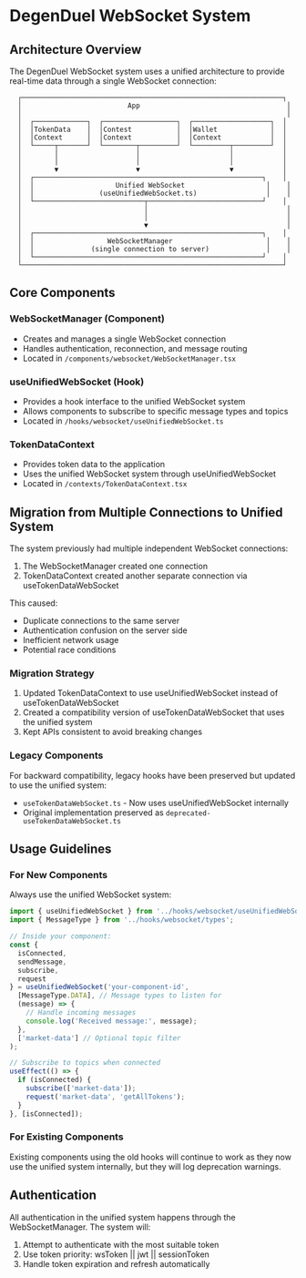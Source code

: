 # DegenDuel WebSocket System

## Architecture Overview

The DegenDuel WebSocket system uses a unified architecture to provide real-time data through a single WebSocket connection:

```
  ┌────────────────────────────────────────────────────────────────┐
  │                          App                                    │
  │                                                                 │
  │  ┌─────────────┐  ┌──────────────────┐  ┌───────────────────┐  │
  │  │TokenData    │  │Contest           │  │Wallet             │  │
  │  │Context      │  │Context           │  │Context            │  │
  │  └─────┬───────┘  └────────┬─────────┘  └─────────┬─────────┘  │
  │        │                   │                      │            │
  │        │                   │                      │            │
  │        ▼                   ▼                      ▼            │
  │  ┌────────────────────────────────────────────────────────┐    │
  │  │                    Unified WebSocket                    │    │
  │  │                (useUnifiedWebSocket.ts)                 │    │
  │  └───────────────────────────┬────────────────────────────┘    │
  │                              │                                  │
  │                              │                                  │
  │                              ▼                                  │
  │  ┌────────────────────────────────────────────────────────┐    │
  │  │                  WebSocketManager                       │    │
  │  │              (single connection to server)              │    │
  │  └────────────────────────────────────────────────────────┘    │
  └────────────────────────────────────────────────────────────────┘
```

## Core Components

### WebSocketManager (Component)

- Creates and manages a single WebSocket connection
- Handles authentication, reconnection, and message routing
- Located in `/components/websocket/WebSocketManager.tsx`

### useUnifiedWebSocket (Hook)

- Provides a hook interface to the unified WebSocket system
- Allows components to subscribe to specific message types and topics
- Located in `/hooks/websocket/useUnifiedWebSocket.ts`

### TokenDataContext

- Provides token data to the application
- Uses the unified WebSocket system through useUnifiedWebSocket
- Located in `/contexts/TokenDataContext.tsx`

## Migration from Multiple Connections to Unified System

The system previously had multiple independent WebSocket connections:

1. The WebSocketManager created one connection
2. TokenDataContext created another separate connection via useTokenDataWebSocket

This caused:
- Duplicate connections to the same server
- Authentication confusion on the server side
- Inefficient network usage
- Potential race conditions

### Migration Strategy

1. Updated TokenDataContext to use useUnifiedWebSocket instead of useTokenDataWebSocket
2. Created a compatibility version of useTokenDataWebSocket that uses the unified system
3. Kept APIs consistent to avoid breaking changes

### Legacy Components

For backward compatibility, legacy hooks have been preserved but updated to use the unified system:

- `useTokenDataWebSocket.ts` - Now uses useUnifiedWebSocket internally
- Original implementation preserved as `deprecated-useTokenDataWebSocket.ts`

## Usage Guidelines

### For New Components

Always use the unified WebSocket system:

```typescript
import { useUnifiedWebSocket } from '../hooks/websocket/useUnifiedWebSocket';
import { MessageType } from '../hooks/websocket/types';

// Inside your component:
const { 
  isConnected, 
  sendMessage, 
  subscribe, 
  request 
} = useUnifiedWebSocket('your-component-id', 
  [MessageType.DATA], // Message types to listen for
  (message) => {
    // Handle incoming messages
    console.log('Received message:', message);
  },
  ['market-data'] // Optional topic filter
);

// Subscribe to topics when connected
useEffect(() => {
  if (isConnected) {
    subscribe(['market-data']);
    request('market-data', 'getAllTokens');
  }
}, [isConnected]);
```

### For Existing Components

Existing components using the old hooks will continue to work as they now use the unified system internally, but they will log deprecation warnings.

## Authentication

All authentication in the unified system happens through the WebSocketManager. The system will:

1. Attempt to authenticate with the most suitable token
2. Use token priority: wsToken || jwt || sessionToken
3. Handle token expiration and refresh automatically